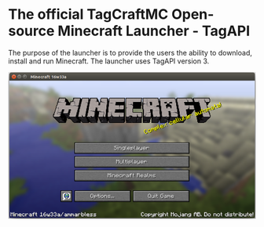 # The official TagCraftMC Open-source Minecraft Launcher - TagAPI
The purpose of the launcher is to provide the users the ability to download, install and run Minecraft. The launcher uses TagAPI version 3.

![](https://raw.githubusercontent.com/ammarx/TagLauncher_3/master/_html_/run.png)

